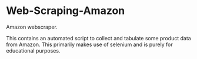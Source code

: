 # Web-Scraping-Amazon
Amazon webscraper.


This contains an automated script to collect and tabulate some product data from Amazon. 
This primarily makes use of selenium and is purely for educational purposes.
